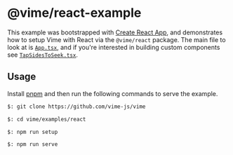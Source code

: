 # @vime/react-example

This example was bootstrapped with [Create React App](https://github.com/facebook/create-react-app),
and demonstrates how to setup Vime with React via the `@vime/react` package. The main
file to look at is [`App.tsx`](./src/App.tsx), and if you're interested in building custom
components see [`TapSidesToSeek.tsx`](./src/TapSidesToSeek.tsx).

## Usage

Install [pnpm](https://pnpm.js.org/en/installation) and then run the following commands to serve
the example.

```bash
$: git clone https://github.com/vime-js/vime

$: cd vime/examples/react

$: npm run setup

$: npm run serve
```
